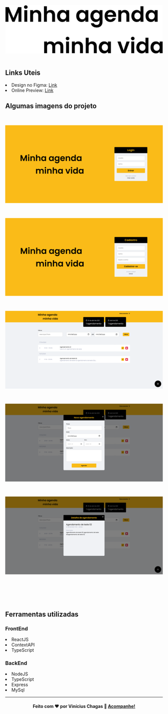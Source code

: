 <div align="center"><img src="prints/logo.svg" /></div>
<br/>



## Links Uteis

<li>Design no Figma: <a href="https://www.figma.com/file/DorO50WC5AHcThr3yDC2WD/Minha-Vida?node-id=0%3A1" target="_blank">Link</a></li>
<li>Online Preview: <a href="https://minhaagenda-viniciuscchagas.vercel.app/" target="_blank">Link</a></li>


## Algumas imagens do projeto

<br/>

![Página de Login](prints/login.png)

<br/>

![Página de Cadastro](prints/cadastro.png)

<br/>

![Página Inicial](prints/home.png)

<br/>

![Cadastro de Agendamento](prints/novo-agendamento.png)

<br/>

![Detalhe do Agendamento](prints/detalhe-agendamento.png)

<br/>
<br/>
<br/>
<br/>


## Ferramentas utilizadas

### FrontEnd
<li>ReactJS</li>
<li>ContextAPI</li>
<li>TypeScript</li>

### BackEnd
<li>NodeJS</li>
<li>TypeScript</li>
<li>Express</li>
<li>MySql</li>


---

<h4 align="center">
    Feito com ♥ por Vinícius Chagas 👋 <a href="https://www.linkedin.com/in/vinicius-chagas-8b8916140/" target="_blank">Acompanhe!</a>
</h4>
